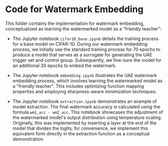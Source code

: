 # Code for Watermark Embedding

This folder contains the implementation for watermark embedding, conceptualized as learning the watermarked model as a "friendly teacher":

- The Jupyter notebook `cifar10_base.ipynb` details the training process for a base model on CIFAR-10. During our watermark embedding process, we initially use the standard training process for 70 epochs to produce a model that serves as a surrogate for generating the UAE trigger set and control group. Subsequently, we fine-tune the model for an additional 30 epochs to embed the watermark.

- The Jupyter notebook `embedding.ipynb` illustrates the UAE watermark embedding process, which involves learning the watermarked model as a "friendly teacher". This includes optimizing function mapping properties and employing sharpness-aware minimization techniques.

- The Jupyter notebook `extraction.ipynb` demonstrates an example of model extraction. The final watermark accuracy is calculated using the formula `wm1_acc - wm2_acc`. This notebook showcases the adjustment of the watermarked model's output distribution using temperature scaling. Originally, this was implemented by inserting a layer at the end of the model that divides the logits; for convenience, we implement this equivalent form directly in the extraction function as a conceptual demonstration.